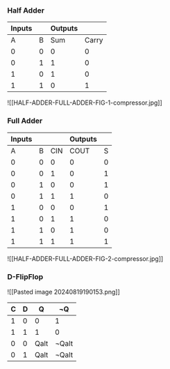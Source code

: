 ### Half Adder

|Inputs|   |Outputs|   |
|---|---|---|---|
|A|B|Sum|Carry|
|0|0|0|0|
|0|1|1|0|
|1|0|1|0|
|1|1|0|1|

![[HALF-ADDER-FULL-ADDER-FIG-1-compressor.jpg]]

### Full Adder

|Inputs|   |   |Outputs|   |
|---|---|---|---|---|
|A|B|CIN|COUT|S|
|0|0|0|0|0|
|0|0|1|0|1|
|0|1|0|0|1|
|0|1|1|1|0|
|1|0|0|0|1|
|1|0|1|1|0|
|1|1|0|1|0|
|1|1|1|1|1|

![[HALF-ADDER-FULL-ADDER-FIG-2-compressor.jpg]]

### D-FlipFlop
![[Pasted image 20240819190153.png]]

|C|D|Q|¬Q|
|---|---|---|---|
|1|0|0|1|
|1|1|1|0|
|0|0|Qalt|¬Qalt|
|0|1|Qalt|¬Qalt|